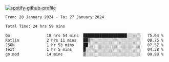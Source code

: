 [![spotify-github-profile](https://spotify-github-profile.vercel.app/api/view?uid=313pysyt3uxkjdidtiuvzf7nrnnu&cover_image=true&theme=natemoo-re&show_offline=false&background_color=121212&interchange=false&bar_color=53b14f&bar_color_cover=false)](https://spotify-github-profile.vercel.app/api/view?uid=313pysyt3uxkjdidtiuvzf7nrnnu&redirect=true)

<!--START_SECTION:waka-->

```txt
From: 20 January 2024 - To: 27 January 2024

Total Time: 24 hrs 59 mins

Go                18 hrs 54 mins  ███████████████████░░░░░░   75.64 %
Kotlin            2 hrs 11 mins   ██▒░░░░░░░░░░░░░░░░░░░░░░   08.75 %
JSON              1 hr 53 mins    ██░░░░░░░░░░░░░░░░░░░░░░░   07.57 %
Text              1 hr 5 mins     █░░░░░░░░░░░░░░░░░░░░░░░░   04.38 %
go.mod            14 mins         ▒░░░░░░░░░░░░░░░░░░░░░░░░   00.98 %
```

<!--END_SECTION:waka-->